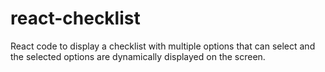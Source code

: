 # react-checklist
React code to display a checklist with multiple options that can select and the selected options are dynamically displayed on the screen.

